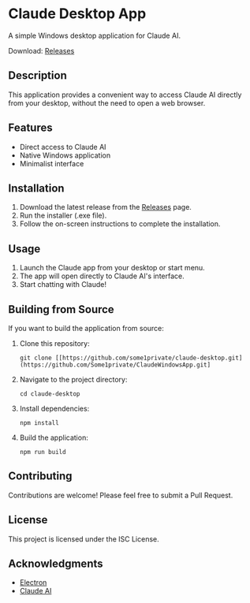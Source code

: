 # Claude Desktop App

A simple Windows desktop application for Claude AI.

Download: [Releases](https://github.com/Some1private/ClaudeWindowsApp/releases/)

## Description

This application provides a convenient way to access Claude AI directly from your desktop, without the need to open a web browser.

## Features

- Direct access to Claude AI
- Native Windows application
- Minimalist interface

## Installation

1. Download the latest release from the [Releases](https://github.com/Some1private/ClaudeWindowsApp/releases/) page.
2. Run the installer (.exe file).
3. Follow the on-screen instructions to complete the installation.

## Usage

1. Launch the Claude app from your desktop or start menu.
2. The app will open directly to Claude AI's interface.
3. Start chatting with Claude!

## Building from Source

If you want to build the application from source:

1. Clone this repository:
   ```
   git clone [[https://github.com/some1private/claude-desktop.git](https://github.com/Some1private/ClaudeWindowsApp.git]
   ```
2. Navigate to the project directory:
   ```
   cd claude-desktop
   ```
3. Install dependencies:
   ```
   npm install
   ```
4. Build the application:
   ```
   npm run build
   ```

## Contributing

Contributions are welcome! Please feel free to submit a Pull Request.

## License

This project is licensed under the ISC License.

## Acknowledgments

- [Electron](https://www.electronjs.org/)
- [Claude AI](https://www.anthropic.com/)

